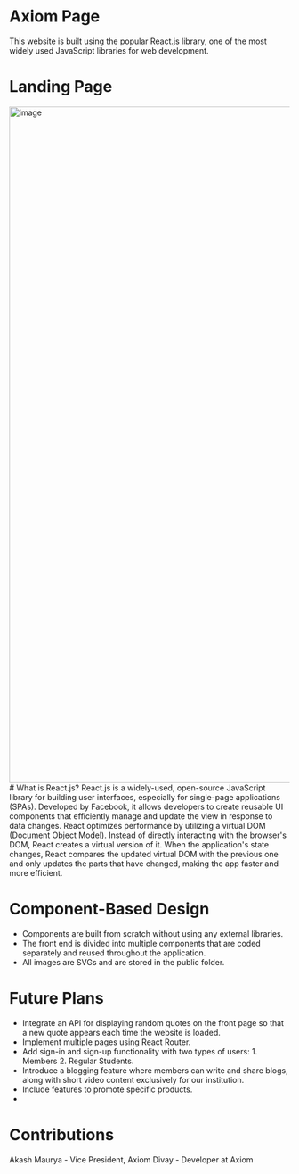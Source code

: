 # Axiom Page
This website is built using the popular React.js library, one of the most widely used JavaScript libraries for web development.

# Landing Page
<img width="1213" alt="image" src="https://github.com/user-attachments/assets/aa309a53-ef57-410a-980f-d6853bcc3360">
# What is React.js?
React.js is a widely-used, open-source JavaScript library for building user interfaces, especially for single-page applications (SPAs). Developed by Facebook, it allows developers to create reusable UI components that efficiently manage and update the view in response to data changes.
React optimizes performance by utilizing a virtual DOM (Document Object Model). Instead of directly interacting with the browser's DOM, React creates a virtual version of it. When the application's state changes, React compares the updated virtual DOM with the previous one and only updates the parts that have changed, making the app faster and more efficient.

# Component-Based Design
- Components are built from scratch without using any external libraries.
- The front end is divided into multiple components that are coded separately and reused throughout the application.
- All images are SVGs and are stored in the public folder.

# Future Plans
- Integrate an API for displaying random quotes on the front page so that a new quote appears each time the website is loaded.
- Implement multiple pages using React Router.
- Add sign-in and sign-up functionality with two types of users: 1. Members 2. Regular Students.
- Introduce a blogging feature where members can write and share blogs, along with short video content exclusively for our institution.
- Include features to promote specific products.
- 
# Contributions
Akash Maurya - Vice President, Axiom
Divay - Developer at Axiom
